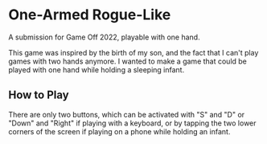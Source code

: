 # One-Armed Rogue-Like

A submission for Game Off 2022, playable with one hand.

This game was inspired by the birth of my son, and the fact that I can't play games with two hands anymore. I wanted to make a game that could be played with one hand while holding a sleeping infant.

## How to Play

There are only two buttons, which can be activated with "S" and "D" or "Down" and "Right" if playing with a keyboard, or by tapping the two lower corners of the screen if playing on a phone while holding an infant.
